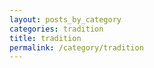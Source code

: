 ```yaml
---
layout: posts_by_category
categories: tradition
title: tradition
permalink: /category/tradition
---
```


